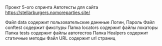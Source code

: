 Проект 5-ого спринта
Автотесты для сайта https://stellarburgers.nomoreparties.site/

Файл data содержит пользовательские даннные Логин, Пароль
Файл conftest содержит фикстуры
Папка locators содержит файлы локаторы
Папка tests содержит файлы автотестов
Папка Healpers содержит статичные методы
Файл URL содержит url страниц